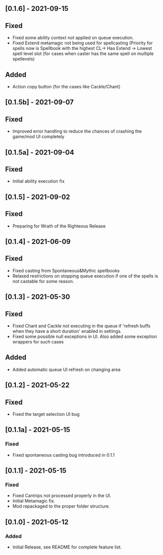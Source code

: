 ﻿## [0.1.6] - 2021-09-15
## Fixed
- Fixed some ability context not applied on queue execution.
- Fixed Extend metamagic not being used for spellcasting 
(Priority for spells now is Spellbook with the highest CL-> 
Has Extend -> Lowest spell level slot (for cases when caster has 
the same spell on multiple spellevels)
## Added
- Action copy button (for the cases like Cackle/Chant)

## [0.1.5b] - 2021-09-07
## Fixed
- Improved error handling to reduce the chances of crashing the game/mod 
UI completely

## [0.1.5a] - 2021-09-04
## Fixed
- Initial ability execution fix

## [0.1.5] - 2021-09-02
## Fixed
- Preparing for Wrath of the Righteous Release
## [0.1.4] - 2021-06-09
## Fixed
- Fixed casting from Spontaneous&Mythic spellbooks
- Relaxed restrictions on stopping queue execution if one of the spells is not castable for some reason.

## [0.1.3] - 2021-05-30
## Fixed
- Fixed Chant and Cackle not executing in the queue if 'refresh buffs when they have a short duration' enabled in settings.
- Fixed some possible null exceptions in UI. Also added some exception wrappers for such cases
## Added
- Added automatic queue UI refresh on changing area

## [0.1.2] - 2021-05-22
## Fixed
- Fixed the target selection UI bug

## [0.1.1a] - 2021-05-15
### Fixed
- Fixed spontaneous casting bug introduced in 0.1.1

## [0.1.1] - 2021-05-15
### Fixed
- Fixed Cantrips not processed properly in the UI.
- Initial Metamagic fix.
- Mod repackaged to the proper folder structure.

## [0.1.0] - 2021-05-12
### Added
- Initial Release, see README for complete feature list.
